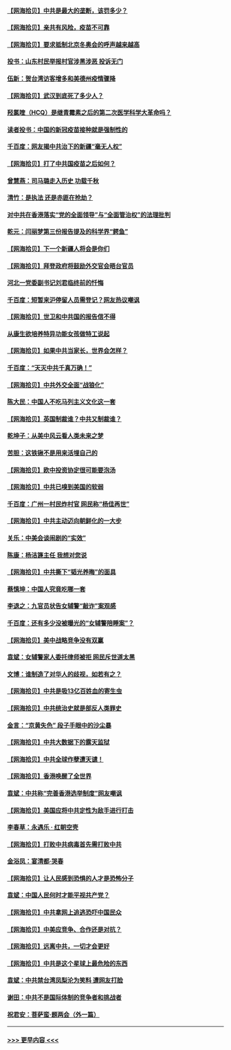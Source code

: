#### [【网海拾贝】中共是最大的垄断，该罚多少？](../pages/nsc993/n12874006.md?t=04122351) 
#### [【网海拾贝】亲共有风险，疫苗不可靠](../pages/nsc993/n12872224.md?t=04122351) 
#### [【网海拾贝】要求抵制北京冬奥会的呼声越来越高](../pages/nsc993/n12868962.md?t=04122351) 
#### [投书：山东村民举报村官涉黑涉恶 投诉无门](../pages/nsc993/n12869726.md?t=04122351) 
#### [伍新：贺台湾访客增多和美德州疫情骤降](../pages/nsc993/n12865651.md?t=04122351) 
#### [【网海拾贝】武汉到底死了多少人？](../pages/nsc993/n12863707.md?t=04122351) 
#### [羟氯喹（HCQ）是继青霉素之后的第二次医学科学大革命吗？](../pages/nsc993/n12638564.md?t=04122351) 
#### [读者投书：中国的新冠疫苗接种就是强制性的](../pages/nsc993/n12859932.md?t=04122351) 
#### [千百度：网友揭中共治下的新疆“毫无人权”](../pages/nsc993/n12858385.md?t=04122351) 
#### [【网海拾贝】打了中共国疫苗之后如何？](../pages/nsc993/n12857866.md?t=04122351) 
#### [曾慧燕：司马璐走入历史 功载千秋](../pages/nsc993/n12856996.md?t=04122351) 
#### [清竹：是执法 还是赤匪在抢劫？](../pages/nsc993/n12856952.md?t=04122351) 
#### [对中共在香港落实“党的全面领导”与“全面管治权”的法理批判](../pages/nsc993/n12856929.md?t=04122351) 
#### [乾元：闫丽梦第三份报告提及的科学界“鳄鱼”](../pages/nsc993/n12855985.md?t=04122351) 
#### [【网海拾贝】下一个新疆人将会是你们](../pages/nsc993/n12855864.md?t=04122351) 
#### [【网海拾贝】拜登政府将鼓励外交官会晤台官员](../pages/nsc993/n12853615.md?t=04122351) 
#### [河北一党委副书记刘君临终前的忏悔](../pages/nsc993/n12849420.md?t=04122351) 
#### [千百度：短暂来沪停留人员需登记？网友热议嘲讽](../pages/nsc993/n12853497.md?t=04122351) 
#### [【网海拾贝】世卫和中共国的报告信不得](../pages/nsc993/n12850902.md?t=04122351) 
#### [从康生欲培养特异功能女孩做特工说起](../pages/nsc993/n12849289.md?t=04122351) 
#### [【网海拾贝】如果中共当家长，世界会怎样？](../pages/nsc993/n12848436.md?t=04122351) 
#### [千百度：“天灭中共千真万确！”](../pages/nsc993/n12845659.md?t=04122351) 
#### [【网海拾贝】中共外交全面“战狼化”](../pages/nsc993/n12845607.md?t=04122351) 
#### [陈大民：中国人不吃马列主义文化这一套](../pages/nsc993/n12842496.md?t=04122351) 
#### [【网海拾贝】英国制裁谁？中共又制裁谁？](../pages/nsc993/n12840909.md?t=04122351) 
#### [乾坤子：从美中风云看人类未来之梦](../pages/nsc993/n12840590.md?t=04122351) 
#### [苦胆：这铁锹不是用来活埋自己的](../pages/nsc993/n12839512.md?t=04122351) 
#### [【网海拾贝】欧中投资协定很可能要泡汤](../pages/nsc993/n12835122.md?t=04122351) 
#### [【网海拾贝】中共已嗅到美国的软弱](../pages/nsc993/n12832411.md?t=04122351) 
#### [千百度：广州一村民炸村官 网民称“杨佳再世”](../pages/nsc993/n12832380.md?t=04122351) 
#### [【网海拾贝】中共主动迈向朝鲜化的一大步](../pages/nsc993/n12829887.md?t=04122351) 
#### [关乐：中美会谈闹剧的“实效”](../pages/nsc993/n12826698.md?t=04122351) 
#### [陈康：杨洁篪主任  我想对您说](../pages/nsc993/n12826609.md?t=04122351) 
#### [【网海拾贝】中共撕下“韬光养晦”的面具](../pages/nsc993/n12826459.md?t=04122351) 
#### [蔡慎坤：中国人究竟吃哪一套](../pages/nsc993/n12826010.md?t=04122351) 
#### [李退之：九官员状告女辅警“敲诈”案观感](../pages/nsc993/n12823984.md?t=04122351) 
#### [千百度：还有多少没被曝光的“女辅警陪睡案”？](../pages/nsc993/n12822136.md?t=04122351) 
#### [【网海拾贝】美中战略竞争没有双赢](../pages/nsc993/n12822105.md?t=04122351) 
#### [袁斌：女辅警家人委托律师被拒 网民斥世道太黑](../pages/nsc993/n12822004.md?t=04122351) 
#### [文博：谁制造了对华人的歧视，如若有之？](../pages/nsc993/n12821635.md?t=04122351) 
#### [【网海拾贝】中共是吸13亿百姓血的寄生虫](../pages/nsc993/n12819191.md?t=04122351) 
#### [【网海拾贝】中共统治史就是部反人类罪史](../pages/nsc993/n12816738.md?t=04122351) 
#### [金言：“京黄失色” 段子手眼中的沙尘暴](../pages/nsc993/n12815700.md?t=04122351) 
#### [【网海拾贝】中共大数据下的露天监狱](../pages/nsc993/n12811075.md?t=04122351) 
#### [【网海拾贝】中共全球作孽遭天谴！](../pages/nsc993/n12810258.md?t=04122351) 
#### [【网海拾贝】香港唤醒了全世界](../pages/nsc993/n12809100.md?t=04122351) 
#### [袁斌：中共称“完善香港选举制度”网友嘲讽](../pages/nsc993/n12808994.md?t=04122351) 
#### [【网海拾贝】美国应将中共定性为敌手进行打击](../pages/nsc993/n12806870.md?t=04122351) 
#### [李春草：永遇乐 · 红朝空壳](../pages/nsc993/n12805365.md?t=04122351) 
#### [【网海拾贝】打败中共病毒首先需打败中共](../pages/nsc993/n12803930.md?t=04122351) 
#### [金浴凤：宴清都‧哭春](../pages/nsc993/n12801601.md?t=04122351) 
#### [【网海拾贝】让人民感到恐惧的人才是恐怖分子](../pages/nsc993/n12799347.md?t=04122351) 
#### [袁斌：中国人民何时才能平视共产党？](../pages/nsc993/n12799306.md?t=04122351) 
#### [【网海拾贝】中共拿网上追逃恐吓中国民众](../pages/nsc993/n12796905.md?t=04122351) 
#### [【网海拾贝】中美应竞争、合作还是对抗？](../pages/nsc993/n12794675.md?t=04122351) 
#### [【网海拾贝】远离中共，一切才会更好](../pages/nsc993/n12793572.md?t=04122351) 
#### [【网海拾贝】中共是这个星球上最危险的东西](../pages/nsc993/n12791400.md?t=04122351) 
#### [袁斌：中共禁台湾凤梨沦为笑料 遭网友打脸](../pages/nsc993/n12791335.md?t=04122351) 
#### [谢田：中共不是国际体制的竞争者和挑战者](../pages/nsc993/n12791212.md?t=04122351) 
#### [祝君安：菩萨蛮·题两会（外一篇）](../pages/nsc993/n12786801.md?t=04122351) 

----
#### [ >>> 更早内容 <<< ](../indexes/nsc993-earlier.md)
